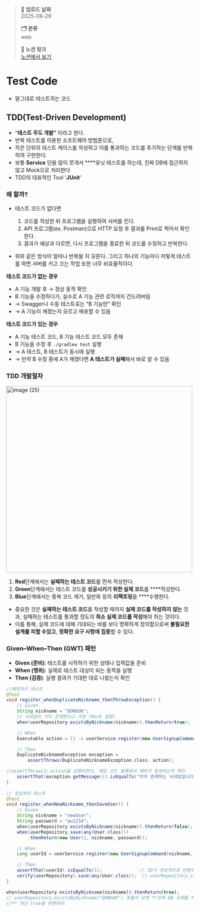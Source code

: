 > **📅 업로드 날짜**  
> 2025-08-29
> 
> **🗂 분류**  
> web  
>
> **🔗 노션 링크**  
> [노션에서 보기](https://important-marquess-d42.notion.site/Spring-Boot-Test-Code-25ba654e658a80469894c63a16b7962d?source=copy_link)
> 


# Test Code

- 말그대로 테스트하는 코드

## TDD(Test-Driven Development)

- “**테스트 주도 개발”** 이라고 한다.
- 반복 테스트를 이용한 소프트웨어 방법론으로,
- 작은 단위의 테스트 케이스를 작성하고 이를 통과하는 코드를 추가하는 단계를 반복하여 구현한다.
- 보통 **Service** 단을 많이 쪼개서 ****유닛 테스트를 하는데, 진짜 DB에 접근하지 않고 Mock으로 처리한다
- TDD의 대표적인 Tool '**JUnit**'

### 왜 할까?

- 테스트 코드가 없다면
    
    1. 코드를 작성한 뒤 프로그램을 실행하여 서버를 킨다.
    2. API 프로그램(ex. Postman)으로 HTTP 요청 후 결과를 Print로 찍어서 확인한다.
    3. 결과가 예상과 다르면, 다시 프로그램을 종료한 뒤 코드를 수정하고 반복한다.
    
- 위와 같은 방식이 얼마나 반복될 지 모른다. 그리고 하나의 기능마다 저렇게 테스트를 하면 서버를 키고 끄는 작업 또한 너무 비효율적이다.

**테스트 코드가 없는 경우**

- A 기능 개발 후 → 정상 동작 확인
- B 기능을 수정하다가, 실수로 A 기능 관련 로직까지 건드려버림
- → Swagger나 수동 테스트로는 “B 기능만” 확인
- → A 기능이 깨졌는지 모르고 배포할 수 있음

**테스트 코드가 있는 경우**

- A 기능 테스트 코드, B 기능 테스트 코드 모두 존재
- B 기능을 수정 후 `./gradlew test` 실행
- → A 테스트, B 테스트가 동시에 실행
- → 만약 B 수정 중에 A가 깨졌다면 **A 테스트가 실패**해서 바로 알 수 있음

### TDD 개발절차
<img width="500" height="500" alt="image (25)" src="https://github.com/user-attachments/assets/8b656c95-0862-49cf-89ca-e0dc25c9df6c" />


1. **Red**단계에서는 **실패하는 테스트 코드**를 먼저 작성한다.
2. **Green**단계에서는 테스트 코드를 **성공시키기 위한 실제 코드**를 ****작성한다.
3. **Blue**단계에서는 중복 코드 제거, 일반화 등의 **리팩토링**을 ****수행한다.

- 중요한 것은 **실패하는 테스트 코드**를 작성할 때까지 **실제 코드를 작성하지 않는** 것과, 실패하는 테스트를 통과할 정도의 **최소 실제 코드를 작성**해야 하는 것이다.
- 이를 통해, 실제 코드에 대해 기대되는 바를 보다 명확하게 정의함으로써 **불필요한 설계를 피할 수있고**, **정확한 요구 사항에 집중**할 수 있다.

### Given–When–Then (GWT) 패턴

- **Given (준비)**: 테스트를 시작하기 위한 상태나 입력값을 준비
- **When (행위)**: 실제로 테스트 대상이 되는 동작을 실행
- **Then (검증)**: 실행 결과가 기대한 대로 나왔는지 확인

```java
//예외처리 테스트
@Test
void register_whenDuplicateNickname_thenThrowException() {
    // Given
    String nickname = "DONGUK";
    // 닉네임이 이미 존재한다고 가정 (Mock 설정)
    when(userRepository.existsByNickname(nickname)).thenReturn(true);

    // When
    Executable action = () -> userService.register(new UserSignupCommand(nickname, "pw1234"));

    // Then
    DuplicateNicknameException exception =
        assertThrows(DuplicateNicknameException.class, action);

//assertThrows는 action을 실행하면서, 해당 코드 블록에서 예외가 발생하는지 확인
    assertThat(exception.getMessage()).isEqualTo("이미 존재하는 닉네임입니다.");
}
 
// 정상처리 테스트
@Test
void register_whenNewNickname_thenSaveUser() {
    // Given
    String nickname = "newUser";
    String password = "pw1234";
    when(userRepository.existsByNickname(nickname)).thenReturn(false);
    when(userRepository.save(any(User.class)))
        .thenReturn(new User(1, nickname, password));

    // When
    Long userId = userService.register(new UserSignupCommand(nickname, password));

    // Then
    assertThat(userId).isEqualTo(1);              // ID가 정상적으로 반환되는지 검증
    verify(userRepository).save(any(User.class));  // userRepository.save()가 호출됐는지 검증
}
```

```jsx
when(userRepository.existsByNickname(nickname)).thenReturn(true);
// userRepository.existsByNickname("DONGUK") 호출이 오면 **진짜 DB 조회를 하지 않고
//** 대신 true를 반환하라.
```
